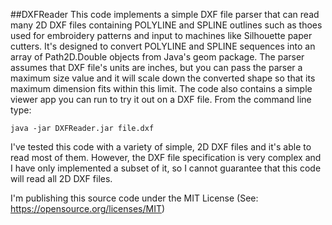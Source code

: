 ##DXFReader
This code implements a simple DXF file parser that can read many 2D DXF files containing POLYLINE and SPLINE outlines such as thoes used for embroidery patterns and input to machines like Silhouette paper cutters.  It's designed to convert POLYLINE and SPLINE sequences into an array of Path2D.Double objects from Java's geom package.  The parser assumes that DXF file's units are inches, but you can pass the parser a maximum size value and it will scale down the converted shape so that its maximum dimension fits within this limit. The code also contains a simple viewer app you can run to try it out on a DXF file.  From the command line type:

    java -jar DXFReader.jar file.dxf
        
I've tested this code with a variety of simple, 2D DXF files and it's able to read most of them.  However, the DXF file specification is very complex and I have only implemented a subset of it, so I cannot guarantee that this code will read all 2D DXF files.

I'm publishing this source code under the MIT License (See: https://opensource.org/licenses/MIT)
